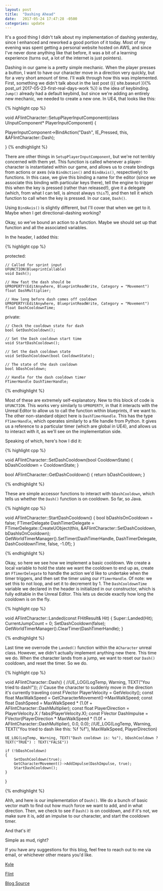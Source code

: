 ```yaml
---
layout: post
title:  "Dashing Ahead"
date:   2017-05-24 17:47:28 -0500
categories: update
---
```


It's a good thing I didn't talk about my implementation of dashing yesterday, since I enhanced and reworked a good portion of it today.  Most of my evening was spent getting a personal website hosted on AWS, and since I've never done anything like that before, it was a bit of a learning experience (turns out, a lot of the internet is just pointers).

Dashing in our game is a pretty simple mechanic.  When the player presses a button, I want to have our character move in a direction very quickly, but for a very short amount of time.  I'll walk through how this was implemented.  First, something we didn't talk about in the last post ({{ site.baseurl }}{% post_url 2017-05-23-first-real-days-work %}) is the idea of keybinding.  `Jump()` already had a default keybind, but since we're adding an entirely new mechanic, we needed to create a new one.  In UE4, that looks like this:

{% highlight cpp %}

void AFlintCharacter::SetupPlayerInputComponent(class UInputComponent* PlayerInputComponent)
{

PlayerInputComponent->BindAction("Dash", IE_Pressed, this, &AFlintCharacter::Dash);

}
{% endhighlight %}

There are other things in `SetupPlayerInputComponent`, but we're not terribly concerned with them yet.  This function is called whenever a player-character is instantiated within our game, and allows us to create bindings from actions or axes (via `BindAction()` and `BindAxis()`, respectively) to functions.  In this case, we give this binding a name for the editor (since we associate this binding with particular keys there), tell the engine to trigger this when the key is pressed (rather than released!), give it a delegate (which, from what I can tell, is almost always `this`?), and then tell it which function to call when the key is pressed.  In our case, `Dash()`.

Using `BindAxis()` is slightly different, but I'll cover that when we get to it.  Maybe when I get directional-dashing working?

Okay, so we've bound an action to a function.  Maybe we should set up that function and all the associated variables.

In the header, I added this:

{% highlight cpp %}

protected:

	// Called for sprint input
	UFUNCTION(BlueprintCallable)
	void Dash();

	// How fast the dash should be
	UPROPERTY(EditAnywhere, BlueprintReadWrite, Category = "Movement")
	float DashMultiplier;

	// How long before dash comes off cooldown
	UPROPERTY(EditAnywhere, BlueprintReadWrite, Category = "Movement")
	float DashCooldownTime;

private:

	// Check the cooldown state for dash
	bool GetDashCooldown();

	// Set the Dash cooldown start time
	void StartDashCooldown();

	// Set the dash cooldown state
	void SetDashCooldown(bool CooldownState);

	// The state of the dash cooldown
	bool bDashCooldown;

	// Handle for the dash cooldown timer
	FTimerHandle DashTimerHandle;

{% endhighlight %}

Most of these are extremely self-explanatory.  New to this block of code is `UFUNCTION`.  This works very similarly to `UPROPERTY`, in that it interacts with the Unreal Editor to allow us to call the function within blueprints, if we want to.  The other non-standard object here is `DashTimerHandle`.  This has the type `FTimerHandle`, which operates similarly to a file handle from Python.  It gives us a reference to a particular timer (which are global in UE4), and allows us to interact with it, as we'll see on the implementation side.

Speaking of which, here's how I did it:

{% highlight cpp %}

void AFlintCharacter::SetDashCooldown(bool CooldownState)
{
	bDashCooldown = CooldownState;
}

bool AFlintCharacter::GetDashCooldown()
{
	return bDashCooldown;
}

{% endhighlight %}

These are simple accessor functions to interact with `bDashCooldown`, which tells us whether the `Dash()` function is on cooldown.  So far, so Java.

{% highlight cpp %}

void AFlintCharacter::StartDashCooldown()
{
	bool bDashIsOnCooldown = false;
	FTimerDelegate DashTimerDelegate = FTimerDelegate::CreateUObject(this, &AFlintCharacter::SetDashCooldown, bDashIsOnCooldown);
	GetWorldTimerManager().SetTimer(DashTimerHandle, DashTimerDelegate, DashCooldownTime, false, -1.0f);
}

{% endhighlight %}

Okay, so here we see how we implement a basic cooldown.  We create a local variable to hold the state we want the cooldown to end up as, create an `FTimerDelegate` to handle the action we'd like to undertake when the timer triggers, and then set the timer using our `FTimerHandle`.  Of note: we set this to not loop, and set it to decrement by 1.  The `DashCooldownTime` variable we declared in the header is initialized in our constructor, which is fully editable in the Unreal Editor.  This lets us decide exactly how long the cooldown is on the fly.

{% highlight cpp %}

void AFlintCharacter::Landed(const FHitResult& Hit)
{
	Super::Landed(Hit);
	CurrentJumpCount = 0;
	SetDashCooldown(false);
	GetWorldTimerManager().ClearTimer(DashTimerHandle);
}

{% endhighlight %}

Last time we overrode the `Landed()` function within the `ACharacter` unreal class.  However, we didn't actually implement anything new there.  This time we do.  When the character lands from a jump, we want to reset our `Dash()` cooldown, and reset the timer.  So we do.

{% highlight cpp %}

void AFlintCharacter::Dash()
{
	//UE_LOG(LogTemp, Warning, TEXT("You tried to dash!"));
	// Cause the character to suddenly move in the direction it's currently traveling
	const FVector PlayerVelocity = GetVelocity();
	const float MaxWalkSpeed = GetCharacterMovement()->MaxWalkSpeed;
	const float DashSpeed = MaxWalkSpeed * (1.0f + AFlintCharacter::DashMultiplier);
	const float PlayerDirection = PlayerVelocity.X / fabs(PlayerVelocity.X);
	const FVector DashImpulse = FVector(PlayerDirection * MaxWalkSpeed * (1.0f + AFlintCharacter::DashMultiplier), 0.0, 0.0);
	//UE_LOG(LogTemp, Warning, TEXT("You tried to dash like this: %f %f"), MaxWalkSpeed, PlayerDirection)

	UE_LOG(LogTemp, Warning, TEXT("Dash cooldown is: %s"), bDashCooldown ? TEXT("TRUE") : TEXT("FALSE"))

	if (!bDashCooldown)
	{
		SetDashCooldown(true);
		GetCharacterMovement()->AddImpulse(DashImpulse, true);
		StartDashCooldown();
	}


}

{% endhighlight %}

Ahh, and here is our implementation of `Dash()`.  We do a bunch of basic vector math to find out how much force we want to add, and in what direction.  Then, we check to see if `Dash()` is on cooldown, and if it's not, we make sure it is, add an impulse to our character, and start the cooldown timer.

And that's it!

Simple as mud, right?

If you have any suggestions for this blog, feel free to reach out to me via email, or whichever other means you'd like.

[Kyle](http://www.kpitzen.io/)

[Flint](https://kpitzen.github.io/Flint/)

[Blog Source](https://github.com/kpitzen/kpitzen.github.io)

